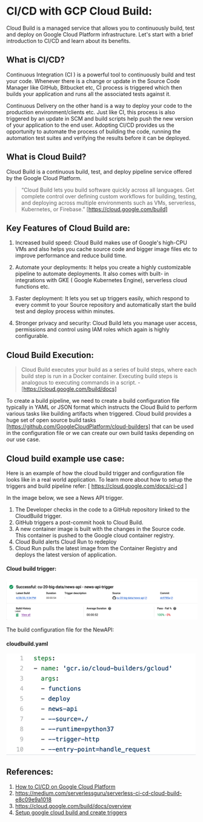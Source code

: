 # CI/CD with GCP Cloud Build: 

Cloud Build is a managed service that allows you to continuously build, test and deploy on Google Cloud Platform infrastructure.
Let's start with a brief introduction to CI/CD and learn about its benefits.

## What is CI/CD?

Continuous Integration  (CI ) is a powerful tool to continuously build and test your code. Whenever there is a change or update in the Source Code Manager like GitHub, Bitbucket etc, CI process is triggered which then builds your application and runs all the associated tests against it. 

Continuous Delivery on the other hand is a way to deploy your code to the production environment/clients etc. Just like CI, this process is also triggered by an update in SCM and build scripts help push the new version of your application to the end user.
Adopting CI/CD provides us the opportunity to automate the process of building the code, running the automation test suites and verifying the results before it can be deployed. 

## What is Cloud Build?
Cloud Build is a continuous build, test, and deploy pipeline service offered by the Google Cloud Platform. 

> “Cloud Build lets you build software quickly across all languages. Get complete control over defining custom workflows for building, testing, and deploying across multiple environments such as VMs, serverless, Kubernetes, or Firebase.” [https://cloud.google.com/build]

## Key Features of Cloud Build are: 

1) Increased build speed:
    Cloud Build makes use of Google's high-CPU VMs and also helps you cache source code and bigger image files etc to improve performance and reduce build time. 

2) Automate your deployments:
    It helps you create a highly customizable pipeline to automate deployments. It also comes with built- in integrations with GKE ( Google Kubernetes Engine), serverless cloud functions etc. 

3) Faster deployment: 
    It lets you set up triggers easily, which respond to every commit to your Source repository and automatically start the build test and deploy process within minutes. 

4) Stronger privacy and security:
    Cloud Build lets you manage user access, permissions and control using IAM roles which again is highly configurable.

## Cloud Build Execution:

> Cloud Build executes your build as a series of build steps, where each build step is run in a Docker container. Executing build steps is analogous to executing commands in a script. - [https://cloud.google.com/build/docs]

To create a build pipeline, we need to create a build configuration file typically in YAML or JSON format which instructs the Cloud Build to perform various tasks like building artifacts when triggered. Cloud build provides a huge set of open source build tasks [https://github.com/GoogleCloudPlatform/cloud-builders]  that can be used in the configuration file or we can create our own build tasks depending on our use case.  

## Cloud build example use case: 

Here is an example of how the cloud build trigger and configuration file looks like in a real world application. To learn more about how to setup the triggers and build pipeline refer: [ https://cloud.google.com/docs/ci-cd ]

In the image below, we see a News API trigger. 
1) The Developer checks in the code to a GitHub repository linked to the CloudBuild trigger.
2) GitHub triggers a post-commit hook to Cloud Build.
3) A new container image is built with the changes in the Source code. This container is pushed to the Google cloud container registry.
4) Cloud Build alerts Cloud Run to redeploy
5) Cloud Run pulls the latest image from the Container Registry and deploys the latest version of application.

#### Cloud build trigger:
   <img src=https://github.com/SowjanyaAchar/CI-CD-with-Cloud-Build/blob/main/trigger.png width= 800 /><br>



The build configuration file for the NewAPI: 

#### cloudbuild.yaml
   <img src=https://github.com/SowjanyaAchar/CI-CD-with-Cloud-Build/blob/main/cloudbuild.png width= 500 /><br>


## References:
1) [How to CI/CD on Google Cloud Platform](https://medium.com/swlh/how-to-ci-cd-on-google-cloud-platform-1e631cded335)
2) https://medium.com/serverlessguru/serverless-ci-cd-cloud-build-e8c09e9a1018
3) https://cloud.google.com/build/docs/overview
4) [Setup google cloud build and create triggers](https://dev.to/ryanmercadante/ci-cd-with-google-cloud-build-28jf)
